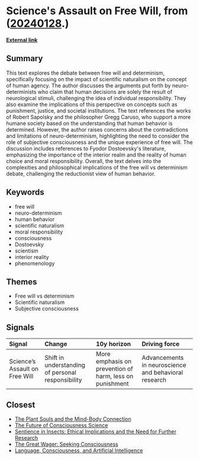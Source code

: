 # __Science's Assault on Free Will__, from ([20240128](https://kghosh.substack.com/p/20240128).)

__[External link](https://lawliberty.org/sciences-assault-on-free-will/)__



## Summary

This text explores the debate between free will and determinism, specifically focusing on the impact of scientific naturalism on the concept of human agency. The author discusses the arguments put forth by neuro-determinists who claim that human decisions are solely the result of neurological stimuli, challenging the idea of individual responsibility. They also examine the implications of this perspective on concepts such as punishment, justice, and societal institutions. The text references the works of Robert Sapolsky and the philosopher Gregg Caruso, who support a more humane society based on the understanding that human behavior is determined. However, the author raises concerns about the contradictions and limitations of neuro-determinism, highlighting the need to consider the role of subjective consciousness and the unique experience of free will. The discussion includes references to Fyodor Dostoevsky's literature, emphasizing the importance of the interior realm and the reality of human choice and moral responsibility. Overall, the text delves into the complexities and philosophical implications of the free will vs determinism debate, challenging the reductionist view of human behavior.

## Keywords

* free will
* neuro-determinism
* human behavior
* scientific naturalism
* moral responsibility
* consciousness
* Dostoevsky
* scientism
* interior reality
* phenomenology

## Themes

* Free will vs determinism
* Scientific naturalism
* Subjective consciousness

## Signals

| Signal                         | Change                                            | 10y horizon                                             | Driving force                                        |
|:-------------------------------|:--------------------------------------------------|:--------------------------------------------------------|:-----------------------------------------------------|
| Science’s Assault on Free Will | Shift in understanding of personal responsibility | More emphasis on prevention of harm, less on punishment | Advancements in neuroscience and behavioral research |

## Closest

* [The Plant Souls and the Mind-Body Connection](88b8cc324a699fd42a7bfbfcaabe744a)
* [The Future of Consciousness Science](098f4de4b2e0da23ef41a92329c5e761)
* [Sentience in Insects: Ethical Implications and the Need for Further Research](a2655cb820f74828eabbac3f12217ce2)
* [The Great Wager: Seeking Consciousness](a22ee1f3d953a98514b92c413784feea)
* [Language, Consciousness, and Artificial Intelligence](be997e3b990e47741f965552e6c37b79)